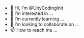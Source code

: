 - 👋 Hi, I’m @UityCodingInit
- 👀 I’m interested in ...
- 🌱 I’m currently learning ...
- 💞️ I’m looking to collaborate on ...
- 📫 How to reach me ...
<!---
UityCodingInit/UityCodingInit is a ✨ special ✨ repository because its `README.md` (this file) appears on your GitHub profile.
You can click the Preview link to take a look at your changes.
--->
